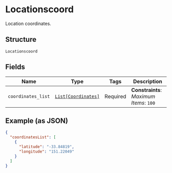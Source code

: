 
# Locationscoord

Location coordinates.

## Structure

`Locationscoord`

## Fields

| Name | Type | Tags | Description |
|  --- | --- | --- | --- |
| `coordinates_list` | [`List[Coordinates]`](../../doc/models/coordinates.md) | Required | **Constraints**: *Maximum Items*: `100` |

## Example (as JSON)

```json
{
  "coordinatesList": [
    {
      "latitude": "-33.84819",
      "longitude": "151.22049"
    }
  ]
}
```

